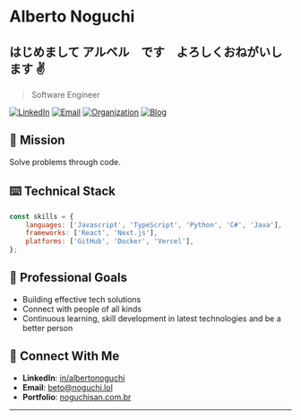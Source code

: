 # Alberto Noguchi
## はじめまして アルベル　です　よろしくおねがいします ✌️

> Software Engineer

[![LinkedIn](https://img.shields.io/badge/LinkedIn-Connect-blue)](https://linkedin.com/in/albertonoguchi)
[![Email](https://img.shields.io/badge/Email-Contact-red)](mailto:beto@noguchi.lol)
[![Organization](https://img.shields.io/badge/noguchisan-website-purple)](https://noguchisan.com.br)
[![Blog](https://img.shields.io/badge/noguchisan-blog-green)](https://noguchi.lol)

## 🎯 Mission
Solve problems through code.

## ⌨️ Technical Stack
```javascript
const skills = {
    languages: ['Javascript', 'TypeScript', 'Python', 'C#', 'Java'],
    frameworks: ['React', 'Next.js'],
    platforms: ['GitHub', 'Docker', 'Vercel'],
};
```
## 🎯 Professional Goals
- Building effective tech solutions
- Connect with people of all kinds
- Continuous learning, skill development in latest technologies and be a better person

## 📨 Connect With Me
- **LinkedIn**: [in/albertonoguchi](https://linkedin.com/in/albertonoguchi)
- **Email**: beto@noguchi.lol
- **Portfolio**: [noguchisan.com.br](https://noguchisan.com.br)

---

